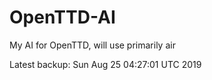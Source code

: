 # OpenTTD-AI
My AI for OpenTTD, will use primarily air

Latest backup: Sun Aug 25 04:27:01 UTC 2019
